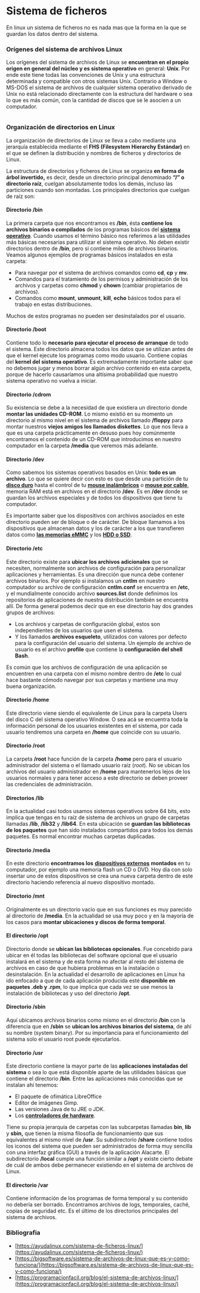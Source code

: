 # Sistema de ficheros

En linux un sistema de ficheros no es nada mas que la forma en la que se guardan los datos dentro del sistema.&#x20;

### Orígenes del sistema de archivos Linux <a href="#mntl-sc-block_1-0-6" id="mntl-sc-block_1-0-6"></a>

Los orígenes del sistema de archivos de Linux se **encuentran en el propio origen en general del núcleo y es sistema operativo** en general: **Unix**. Por ende este tiene todas las convenciones de Unix y una estructura determinada y compatible con otros sistemas Unix. Contrario a Window o MS-DOS el sistema de archivos de cualquier sistema operativo derivado de Unix no está relacionado directamente con la estructura del hardware o sea lo que es más común, con la cantidad de discos que se le asocien a un computador.&#x20;

<figure><img src="http://mural.uv.es/oshuso/Captura_de_pantalla_2011-03-23_a_las_18.45.59.png" alt=""><figcaption></figcaption></figure>

### Organización de directorios en Linux

La organización de directorios de Linux se lleva a cabo mediante una jerarquía establecida mediante el **FHS (Filesystem Hierarchy Estándar)** en el que se definen la distribución y nombres de ficheros y directorios de Linux.

La estructura de directorios y ficheros de Linux se organiza **en forma de árbol invertido,** es decir, desde un directorio principal denominado **“/” o directorio raíz**, cuelgan absolutamente todos los demás, incluso las particiones cuando son montadas. Los principales directorios que cuelgan de raíz son:

#### Directorio /bin <a href="#mntl-sc-block_1-0-14" id="mntl-sc-block_1-0-14"></a>

La primera carpeta que nos encontramos es **/bin**, ésta **contiene los archivos binarios o compilados** de los programas básicos del [**sistema operativo**](https://lovtechnology.com/que-es-un-sistema-operativo/). Cuando usamos el término básico nos referimos a las utilidades más básicas necesarias para utilizar el sistema operativo. No deben existir directorios dentro de **/bin**, pero si contiene miles de archivos binarios. Veamos algunos ejemplos de programas básicos instalados en esta carpeta:

* Para navegar por el sistema de archivos comandos como **cd**, **cp** y **mv**.
* Comandos para el tratamiento de los permisos y administración de los archivos y carpetas como **chmod** y **chown** (cambiar propietarios de archivos).
* Comandos como **mount**, **unmount**, **kill**, **echo** básicos todos para el trabajo en estas distribuciones.

Muchos de estos programas no pueden ser desinstalados por el usuario.

#### Directorio /boot <a href="#mntl-sc-block_1-0-21" id="mntl-sc-block_1-0-21"></a>

Contiene todo lo **necesario para ejecutar el proceso de arranque** de todo el sistema. Este directorio almacena todos los datos que se utilizan antes de que el kernel ejecute los programas como modo usuario. Contiene copias del **kernel del sistema operativo**. Es extremadamente importante saber que no debemos jugar y menos borrar algún archivo contenido en esta carpeta, porque de hacerlo causaríamos una altísima probabilidad que nuestro sistema operativo no vuelva a iniciar.

#### Directorio /cdrom <a href="#mntl-sc-block_1-0-26" id="mntl-sc-block_1-0-26"></a>

Su existencia se debe a la necesidad de que existiera un directorio donde **montar las unidades CD-ROM**. Lo mismo existió en su momento un directorio al mismo nivel en el sistema de archivos llamado **/floppy** para montar nuestros **viejos amigos los llamados diskettes**. Lo que nos lleva a que es una carpeta prácticamente en desuso pues hoy comúnmente encontramos el contenido de un CD-ROM que introducimos en nuestro computador en la carpeta **/media** que veremos más adelante.

#### Directorio /dev <a href="#mntl-sc-block_1-0-30" id="mntl-sc-block_1-0-30"></a>

Como sabemos los sistemas operativos basados en Unix: **todo es un archivo**_._ Lo que se quiere decir con esto es que desde una partición de tu [**disco duro**](https://lovtechnology.com/que-es-una-unidad-de-disco-duro/) hasta el control de tu [**mouse inalámbricos**](https://lovtechnology.com/mejores-mouse-gamer/) o [**mouse por cable**](https://lovtechnology.com/los-mejores-mouse-gamer-por-cable-para-2021/), memoria RAM está en archivos en el directorio **/dev**. Es en **/dev** donde se guardan los archivos especiales y de todos los dispositivos que tiene tu computador.

Es importante saber que los dispositivos con archivos asociados en este directorio pueden ser de bloque o de carácter. De bloque llamamos a los dispositivos que almacenan datos y los de carácter a los que transfieren datos como [**las memorias eMMC**](https://lovtechnology.com/memorias-emmc/) y los [**HDD o SSD**](https://lovtechnology.com/discos-duros-internos-hdd-y-ssd/).

#### Directorio /etc <a href="#mntl-sc-block_1-0-37" id="mntl-sc-block_1-0-37"></a>

Este directorio existe para **ubicar los archivos adicionales** que se necesiten, normalmente son archivos de configuración para personalizar aplicaciones y herramientas. Es una dirección que nunca debe contener archivos binarios. Por ejemplo si instalamos un **cntlm** en nuestro computador su archivo de configuración **cntlm.conf** se encuentra en **/etc**, y el mundialmente conocido archivo **sources.list** donde definimos los repositorios de aplicaciones de nuestra distribución también se encuentra allí. De forma general podemos decir que en ese directorio hay dos grandes grupos de archivos:

* Los archivos y carpetas de configuración global, estos son independientes de los usuarios que usen el sistema.
* Y los llamados **archivos esqueleto**, utilizados con valores por defecto para la configuración del usuario del sistema. Un ejemplo de archivo de usuario es el archivo **profile** que contiene la **configuración del shell Bash**.

Es común que los archivos de configuración de una aplicación se encuentren en una carpeta con el mismo nombre dentro de **/etc** lo cual hace bastante cómodo navegar por sus carpetas y mantiene una muy buena organización.

#### Directorio /home <a href="#mntl-sc-block_1-0-44" id="mntl-sc-block_1-0-44"></a>

Este directorio viene siendo el equivalente de Linux para la carpeta Users del disco C del sistema operativo Window. O sea acá se encuentra toda la información personal de los usuarios existentes en el sistema, por cada usuario tendremos una carpeta en **/home** que coincide con su usuario.

#### Directorio /root <a href="#mntl-sc-block_1-0-44" id="mntl-sc-block_1-0-44"></a>

La carpeta **/root** hace función de la carpeta **/home** pero para el usuario administrador del sistema o el llamado usuario raíz (_root_). No se ubican los archivos del usuario administrador en **/home** para mantenerlos lejos de los usuarios normales y para tener acceso a este directorio se deben proveer las credenciales de administración.

#### Directorios /lib <a href="#mntl-sc-block_1-0-49" id="mntl-sc-block_1-0-49"></a>

En la actualidad casi todos usamos sistemas operativos sobre 64 bits, esto implica que tengas en tu raíz de sistema de archivos un grupo de carpetas llamadas **/lib**, **/lib32** y **/lib64**. En esta ubicación se **guardan las bibliotecas de los paquetes** que han sido instalados compartidos para todos los demás paquetes. Es normal encontrar muchas carpetas duplicadas.

#### Directorio /media <a href="#mntl-sc-block_1-0-52" id="mntl-sc-block_1-0-52"></a>

En este directorio **encontramos los** [**dispositivos externos**](https://lovtechnology.com/disco-duro-externo-hdd-y-ssd/) **montados** en tu computador, por ejemplo una memoria flash un CD o DVD. Hoy día con solo insertar uno de estos dispositivos se crea una nueva carpeta dentro de este directorio haciendo referencia al nuevo dispositivo montado.

#### Directorio /mnt <a href="#directorio-mnt" id="directorio-mnt"></a>

Originalmente es un directorio vacío que en sus funciones es muy parecido al directorio de **/media**. En la actualidad se usa muy poco y en la mayoría de los casos para **montar ubicaciones y discos de forma temporal**.

#### El directorio /opt <a href="#mntl-sc-block_1-0-56" id="mntl-sc-block_1-0-56"></a>

Directorio donde se **ubican las bibliotecas opcionales**. Fue concebido para ubicar en él todas las bibliotecas del software opcional que el usuario instalará en el sistema y de esta forma no afectar al resto del sistema de archivos en caso de que hubiera problemas en la instalación o desinstalación. En la actualidad el desarrollo de aplicaciones en Linux ha ido enfocado a que de cada aplicación producida esté **disponible en paquetes .deb y .rpm**, lo que implica que cada vez se use menos la instalación de bibliotecas y uso del directorio **/opt**.

#### Directorio /sbin <a href="#mntl-sc-block_1-0-60" id="mntl-sc-block_1-0-60"></a>

Aquí ubicamos archivos binarios como mismo en el directorio **/bin** con la diferencia que en **/sbin** se **ubican los archivos binarios del sistema**, de ahí su nombre (system binary). Por su importancia para el funcionamiento del sistema solo el usuario root puede ejecutarlos.

#### Directorio /usr <a href="#mntl-sc-block_1-0-64" id="mntl-sc-block_1-0-64"></a>

Este directorio contiene la mayor parte de las **aplicaciones instaladas del sistema** o sea lo que está disponible aparte de las utilidades básicas que contiene el directorio **/bin**. Entre las aplicaciones más conocidas que se instalan ahí tenemos:

* El paquete de ofimática LibreOffice
* Editor de imágenes Gimp.
* Las versiones Java de tu JRE o JDK.
* Los [**controladores de hardware**](https://lovtechnology.com/controlador-de-dispositivo/).

Tiene su propia jerarquía de carpetas con las subcarpetas llamadas **bin**, **lib** y **sbin,** que tienen la misma filosofía de funcionamiento que sus equivalentes al mismo nivel de **/usr**. Su subdirectorio **/share** contiene todos los iconos del sistema que pueden ser administrados de forma muy sencilla con una interfaz gráfica (GUI) a través de la aplicación Alacarte. El subdirectorio **/local** cumple una función similar a **/opt** y existe cierto debate de cuál de ambos debe permanecer existiendo en el sistema de archivos de Linux.

#### El directorio /var <a href="#mntl-sc-block_1-0-75" id="mntl-sc-block_1-0-75"></a>

Contiene información de los programas de forma temporal y su contenido no debería ser borrado. Encontramos archivos de logs, temporales, caché, copias de seguridad etc. Es el último de los directorios principales del sistema de archivos.

### Bibliografia

* [https://ayudalinux.com/sistema-de-ficheros-linux/](https://ayudalinux.com/sistema-de-ficheros-linux/)
* [https://bigsoftware.es/sistema-de-archivos-de-linux-que-es-y-como-funciona/](https://bigsoftware.es/sistema-de-archivos-de-linux-que-es-y-como-funciona/)
* [https://programacionfacil.org/blog/el-sistema-de-archivos-linux/](https://programacionfacil.org/blog/el-sistema-de-archivos-linux/)

